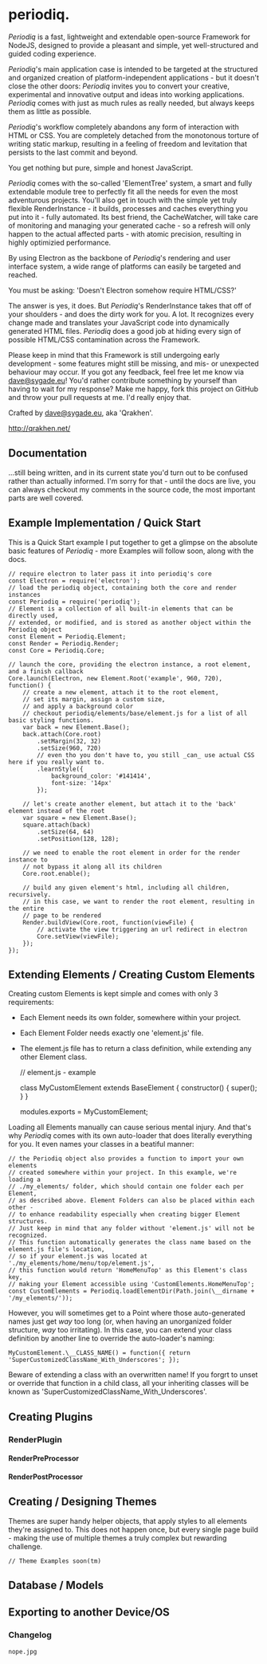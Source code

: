   periodiq.
=============

_Periodiq_ is a fast, lightweight and extendable open-source Framework for NodeJS,
designed to provide a pleasant and simple, yet well-structured and guided coding experience.

_Periodiq_'s main application case is intended to be targeted at the
structured and organized creation of platform-independent applications -
but it doesn't close the other doors: _Periodiq_ invites you to convert your
creative, experimental and innovative output and ideas into working applications.
_Periodiq_ comes with just as much rules as really needed, but always keeps them as little as possible.

_Periodiq_'s workflow completely abandons any form of interaction with HTML or CSS.
You are completely detached from the monotonous torture of writing static markup,
resulting in a feeling of freedom and levitation that persists to the last commit and beyond.

You get nothing but pure, simple and honest JavaScript.

_Periodiq_ comes with the so-called 'ElementTree' system, a smart and fully extendable
module tree to perfectly fit all the needs for even the most adventurous projects.
You'll also get in touch with the simple yet truly flexible RenderInstance -
it builds, processes and caches everything you put into it - fully automated.
Its best friend, the CacheWatcher, will take care of monitoring and managing
your generated cache - so a refresh will only happen to the actual affected parts -
with atomic precision, resulting in highly optimizied performance.

By using Electron as the backbone of _Periodiq_'s rendering and user interface
system, a wide range of platforms can easily be targeted and reached.

You must be asking: 'Doesn't Electron somehow require HTML/CSS?'

The answer is yes, it does. But _Periodiq_'s RenderInstance takes that off of your
shoulders - and does the dirty work for you. A lot. It recognizes every change made
and translates your JavaScript code into dynamically generated HTML files.
_Periodiq_ does a good job at hiding every sign of possible HTML/CSS contamination
across the Framework.

Please keep in mind that this Framework is still undergoing early development -
some features might still be missing, and mis- or unexpected behaviour may occur.
If you got any feedback, feel free let me know via dave@sygade.eu!
You'd rather contribute something by yourself than having to wait for my response?
Make me happy, fork this project on GitHub and throw your pull requests at me.
I'd really enjoy that.



Crafted by dave@sygade.eu, aka 'Qrakhen'.

http://qrakhen.net/



## Documentation

...still being written, and in its current state you'd turn out to be confused rather than actually informed. I'm sorry for that - until the docs are live, you can always
checkout my comments in the source code, the most important parts are well covered.



## Example Implementation / Quick Start

This is a Quick Start example I put together to get a glimpse on the absolute
basic features of _Periodiq_ - more Examples will follow soon, along with the docs.

    // require electron to later pass it into periodiq's core
    const Electron = require('electron');
    // load the periodiq object, containing both the core and render instances
    const Periodiq = require('periodiq');
    // Element is a collection of all built-in elements that can be directly used,
    // extended, or modified, and is stored as another object within the Periodiq object
    const Element = Periodiq.Element;
    const Render = Periodiq.Render;
    const Core = Periodiq.Core;

    // launch the core, providing the electron instance, a root element, and a finish callback
    Core.launch(Electron, new Element.Root('example', 960, 720), function() {
        // create a new element, attach it to the root element,
        // set its margin, assign a custom size,
        // and apply a background color
        // checkout periodiq/elements/base/element.js for a list of all basic styling functions.
        var back = new Element.Base();
        back.attach(Core.root)
            .setMargin(32, 32)
            .setSize(960, 720)
            // even tho you don't have to, you still _can_ use actual CSS here if you really want to.
            .learnStyle({
                background_color: '#141414',
                font-size: '14px'
            });

        // let's create another element, but attach it to the 'back' element instead of the root
        var square = new Element.Base();
        square.attach(back)
            .setSize(64, 64)
            .setPosition(128, 128);

        // we need to enable the root element in order for the render instance to
        // not bypass it along all its children
        Core.root.enable();

        // build any given element's html, including all children, recursively.
        // in this case, we want to render the root element, resulting in the entire
        // page to be rendered
        Render.buildView(Core.root, function(viewFile) {
            // activate the view triggering an url redirect in electron
            Core.setView(viewFile);
        });
    });



## Extending Elements / Creating Custom Elements

Creating custom Elements is kept simple and comes with only 3 requirements:
 - Each Element needs its own folder, somewhere within your project.
 - Each Element Folder needs exactly one 'element.js' file.
 - The element.js file has to return a class definition, while extending any other Element class.

    // element.js - example

    class MyCustomElement extends BaseElement {
        constructor() {
            super();
        }
    }

    modules.exports = MyCustomElement;

Loading all Elements manually can cause serious mental injury.
And that's why _Periodiq_ comes with its own auto-loader that does literally everything for you.
It even names your classes in a beatiful manner:

    // the Periodiq object also provides a function to import your own elements
    // created somewhere within your project. In this example, we're loading a
    // ./my_elements/ folder, which should contain one folder each per Element,
    // as described above. Element Folders can also be placed within each other -
    // to enhance readability especially when creating bigger Element structures.
    // Just keep in mind that any folder without 'element.js' will not be recognized.
    // This function automatically generates the class name based on the element.js file's location,
    // so if your element.js was located at './my_elements/home/menu/top/element.js',
    // this function would return 'HomeMenuTop' as this Element's class key,
    // making your Element accessible using 'CustomElements.HomeMenuTop';
    const CustomElements = Periodiq.loadElementDir(Path.join(\__dirname + '/my_elements/'));

However, you will sometimes get to a Point where those auto-generated names just
get _way_ too long (or, when having an unorganized folder structure, _way_ too irritating).
In this case, you can extend your class definition by another line to override
the auto-loader's naming:

    MyCustomElement.\__CLASS_NAME() = function({ return 'SuperCustomizedClassName_With_Underscores'; });

Beware of extending a class with an overwritten name!
If you forgrt to unset or override that function in a child class,
all your inheriting classes will be known as 'SuperCustomizedClassName_With_Underscores'.



## Creating Plugins
### RenderPlugin
#### RenderPreProcessor
#### RenderPostProcessor



## Creating / Designing Themes

Themes are super handy helper objects, that apply styles to all elements they're assigned to.
This does not happen once, but every single page build - making the use of multiple themes
a truly complex but rewarding challenge.

    // Theme Examples soon(tm)



## Database / Models



## Exporting to another Device/OS



### Changelog

    nope.jpg

